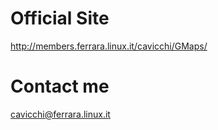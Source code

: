 # Official Site #

http://members.ferrara.linux.it/cavicchi/GMaps/


# Contact me #

cavicchi@ferrara.linux.it